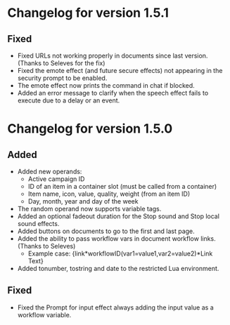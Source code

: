 # Changelog for version 1.5.1

## Fixed

- Fixed URLs not working properly in documents since last version. (Thanks to Seleves for the fix)
- Fixed the emote effect (and future secure effects) not appearing in the security prompt to be enabled.
- The emote effect now prints the command in chat if blocked.
- Added an error message to clarify when the speech effect fails to execute due to a delay or an event.

# Changelog for version 1.5.0

## Added

- Added new operands:
  - Active campaign ID
  - ID of an item in a container slot (must be called from a container)
  - Item name, icon, value, quality, weight (from an item ID)
  - Day, month, year and day of the week
- The random operand now supports variable tags.
- Added an optional fadeout duration for the Stop sound and Stop local sound effects.
- Added buttons on documents to go to the first and last page.
- Added the ability to pass workflow vars in document workflow links. (Thanks to Seleves)
    - Example case: {link\*workflowID(var1=value1,var2=value2)\*Link Text}
- Added tonumber, tostring and date to the restricted Lua environment.

## Fixed

- Fixed the Prompt for input effect always adding the input value as a workflow variable.
